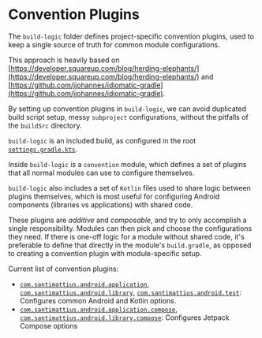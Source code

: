 # Convention Plugins

The `build-logic` folder defines project-specific convention plugins, used to keep a single
source of truth for common module configurations.

This approach is heavily based on
[https://developer.squareup.com/blog/herding-elephants/](https://developer.squareup.com/blog/herding-elephants/)
and
[https://github.com/jjohannes/idiomatic-gradle](https://github.com/jjohannes/idiomatic-gradle).

By setting up convention plugins in `build-logic`, we can avoid duplicated build script setup,
messy `subproject` configurations, without the pitfalls of the `buildSrc` directory.

`build-logic` is an included build, as configured in the root
[`settings.gradle.kts`](../settings.gradle.kts).

Inside `build-logic` is a `convention` module, which defines a set of plugins that all normal
modules can use to configure themselves.

`build-logic` also includes a set of `Kotlin` files used to share logic between plugins themselves,
which is most useful for configuring Android components (libraries vs applications) with shared
code.

These plugins are *additive* and *composable*, and try to only accomplish a single responsibility.
Modules can then pick and choose the configurations they need.
If there is one-off logic for a module without shared code, it's preferable to define that directly
in the module's `build.gradle`, as opposed to creating a convention plugin with module-specific
setup.

Current list of convention plugins:

- [`com.santimattius.android.application`](convention/src/main/kotlin/AndroidApplicationConventionPlugin.kt),
  [`com.santimattius.android.library`](convention/src/main/kotlin/AndroidLibraryConventionPlugin.kt),
  [`com.santimattius.android.test`](convention/src/main/kotlin/AndroidTestConventionPlugin.kt):
  Configures common Android and Kotlin options.
- [`com.santimattius.android.application.compose`](convention/src/main/kotlin/AndroidApplicationComposeConventionPlugin.kt),
  [`com.santimattius.android.library.compose`](convention/src/main/kotlin/AndroidLibraryComposeConventionPlugin.kt):
  Configures Jetpack Compose options
